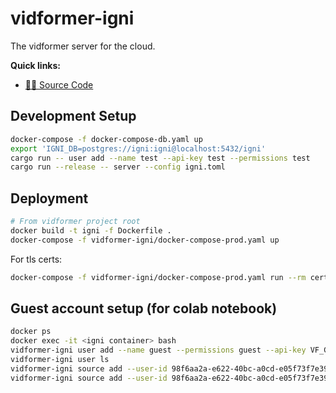 # vidformer-igni

The vidformer server for the cloud.

**Quick links:**
* [🧑‍💻 Source Code](https://github.com/ixlab/vidformer/tree/main/vidformer-igni/)

## Development Setup

```bash
docker-compose -f docker-compose-db.yaml up
export 'IGNI_DB=postgres://igni:igni@localhost:5432/igni'
cargo run -- user add --name test --api-key test --permissions test
cargo run --release -- server --config igni.toml
```

## Deployment

```bash
# From vidformer project root
docker build -t igni -f Dockerfile .
docker-compose -f vidformer-igni/docker-compose-prod.yaml up
```

For tls certs:
```bash
docker-compose -f vidformer-igni/docker-compose-prod.yaml run --rm certbot certonly --webroot --webroot-path /var/www/certbot/ -d api.example.com -d cdn.example.com
```

## Guest account setup (for colab notebook)

```bash
docker ps
docker exec -it <igni container> bash
vidformer-igni user add --name guest --permissions guest --api-key VF_GUEST
vidformer-igni user ls
vidformer-igni source add --user-id 98f6aa2a-e622-40bc-a0cd-e05f73f7e398 --name vf-sample-media/tos_720p.mp4 --stream-idx 0 --storage-service http --storage-config '{"endpoint":"https://f.dominik.win"}'
vidformer-igni source add --user-id 98f6aa2a-e622-40bc-a0cd-e05f73f7e398 --name vf-sample-media/tos_720p-yolov8x-seg-masks.mkv --stream-idx 0 --storage-service http --storage-config '{"endpoint":"https://f.dominik.win"}'

```